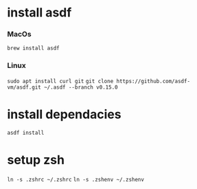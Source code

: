 # install asdf
### MacOs
`brew install asdf`

### Linux
`sudo apt install curl git`
`git clone https://github.com/asdf-vm/asdf.git ~/.asdf --branch v0.15.0`

# install dependacies
`asdf install`

# setup zsh
`ln -s .zshrc ~/.zshrc`
`ln -s .zshenv ~/.zshenv`
